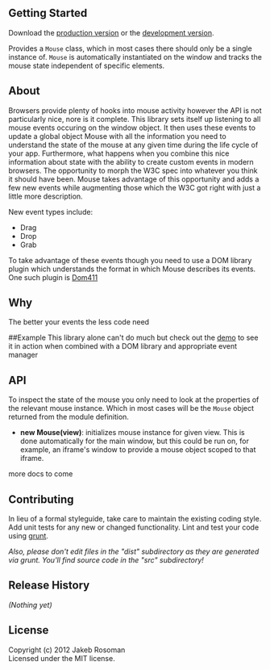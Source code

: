 ## Getting Started
Download the [production version][min] or the [development version][max].

[min]: https://raw.github.com/jkroso/Mouse/master/dist/Mouse.min.js
[max]: https://raw.github.com/jkroso/Mouse/master/lib/Observer.js

Provides a `Mouse` class, which in most cases there should only be a single instance of. `Mouse` is automatically instantiated on the window and tracks the mouse state independent of specific elements.

## About
Browsers provide plenty of hooks into mouse activity however the API is not particularly nice, nore is it complete. This library sets itself up listening to all mouse events occuring on the window object. It then uses these events to update a global object Mouse with all the information you need to understand the state of the mouse at any given time during the life cycle of your app. Furthermore, what happens when you combine this nice information about state with the ability to create custom events in modern browsers. The opportunity to morph the W3C spec into whatever you think it should have been. Mouse takes advantage of this opportunity and adds a few new events while augmenting those which the W3C got right with just a little more description.

New event types include:
* Drag
* Drop
* Grab

To take advantage of these events though you need to use a DOM library plugin which understands the format in which Mouse describes its events. One such plugin is [Dom411][domal]

[domal]: https://raw.github.com/jkroso/Dom411

## Why
The better your events the less code need

##Example
This library alone can't do much but check out the [demo][demo] to see it in action when combined with a DOM library and appropriate event manager

[demo]: https://raw.github.com/jkroso/tree/master/demo

## API
To inspect the state of the mouse you only need to look at the properties of the relevant mouse instance. Which in most cases will be the `Mouse` object returned from the module definition.  

* __new Mouse(view)__: initializes mouse instance for given view. This is done automatically for the main window, but this could be run on, for example, an iframe's window to provide a mouse object scoped to that iframe.

more docs to come

## Contributing
In lieu of a formal styleguide, take care to maintain the existing coding style. Add unit tests for any new or changed functionality. Lint and test your code using [grunt](https://github.com/cowboy/grunt).

_Also, please don't edit files in the "dist" subdirectory as they are generated via grunt. You'll find source code in the "src" subdirectory!_

## Release History
_(Nothing yet)_

## License
Copyright (c) 2012 Jakeb Rosoman  
Licensed under the MIT license.
